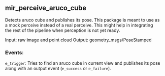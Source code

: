 ## mir_perceive_aruco_cube

Detects aruco cube and publishes its pose.
This package is meant to use as a mock perceive instead of a real perceive. This
might help in integrating the rest of the pipeline when perception is not yet
ready.

Input: raw image and point cloud
Output: geometry_msgs/PoseStamped

### Events:
`e_trigger`: Tries to find an aruco cube in current view and publishes its pose
along with an output event (`e_success` or `e_failure`).

